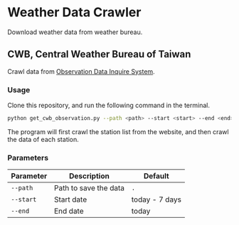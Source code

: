 # Weather Data Crawler

Download weather data from weather bureau.

## CWB, Central Weather Bureau of Taiwan

Crawl data from [Observation Data Inquire System](https://e-service.cwb.gov.tw/HistoryDataQuery/).

### Usage

Clone this repository, and run the following command in the terminal.

```bash
python get_cwb_observation.py --path <path> --start <start> --end <end>
```

The program will first crawl the station list from the website, and then crawl the data of each station.

### Parameters

| Parameter | Description           | Default        |
| --------- | --------------------- | -------------- |
| `--path`  | Path to save the data | `.`            |
| `--start` | Start date            | today - 7 days |
| `--end`   | End date              | today          |
